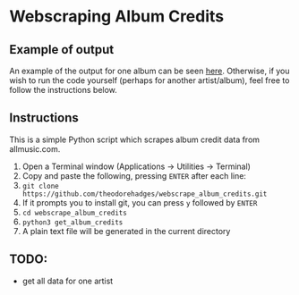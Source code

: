 # Webscraping Album Credits

## Example of output
An example of the output for one album can be seen [here](). Otherwise, if you wish
to run the code yourself (perhaps for another artist/album), feel free to
follow the instructions below.

## Instructions

This is a simple Python script which scrapes album credit data from
allmusic.com. 

1. Open a Terminal window (Applications -> Utilities -> Terminal)
2. Copy and paste the following, pressing `ENTER` after each line:
3. `git clone https://github.com/theodorehadges/webscrape_album_credits.git` 
4. If it prompts you to install git, you can press `y` followed by `ENTER`
5. `cd webscrape_album_credits`
6. `python3 get_album_credits`
7. A plain text file will be generated in the current directory 

## TODO:
* get all data for one artist


